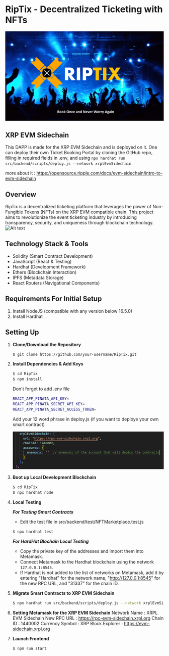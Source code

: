 # RipTix - Decentralized Ticketing with NFTs
![Alt text](<1 (1).png>)

## XRP EVM Sidechain
This DAPP is made for the XRP EVM Sidechain and is deployed on it. One can deploy their own Ticket Booking Portal by cloning the GitHub repo, filling in required fields in .env, and using 
```npx hardhat run src/backend/scripts/deploy.js --network xrplEvmSidechain```

more about it : https://opensource.ripple.com/docs/evm-sidechain/intro-to-evm-sidechain 

## Overview
RipTix is a decentralized ticketing platform that leverages the power of Non-Fungible Tokens (NFTs) on the XRP EVM compatible chain. This project aims to revolutionize the event ticketing industry by introducing transparency, security, and uniqueness through blockchain technology.
![Alt text](2.png)

## Technology Stack & Tools
- Solidity (Smart Contract Development)
- JavaScript (React & Testing)
- Hardhat (Development Framework)
- Ethers (Blockchain Interaction)
- IPFS (Metadata Storage)
- React Routers (Navigational Components)

## Requirements For Initial Setup
1. Install NodeJS (compatible with any version below 16.5.0)
2. Install Hardhat

## Setting Up
1. **Clone/Download the Repository**
   ```bash
   $ git clone https://github.com/your-username/RipTix.git
   ```

2. **Install Dependencies & Add Keys**
   ```bash
   $ cd RipTix
   $ npm install
   ```
   Don't forget to add .env file
   ```bash
   REACT_APP_PINATA_API_KEY=
   REACT_APP_PINATA_SECRET_API_KEY=
   REACT_APP_PINATA_SECRET_ACCESS_TOKEN=
   ```
   Add your 12 word phrase in deploy.js (if you want to deploye your own smart contract)
   
   ![Alt text](image.png)

3. **Boot up Local Development Blockchain**
   ```bash
   $ cd RipTix
   $ npx hardhat node
   ```

4. **Local Testing**

   ***For Testing Smart Contracts***
   - Edit the test file in src/backend/test/NFTMarketplace.test.js
    ```bash
   $ npx hardhat test
   ```

   ***For HardHat Blochain Local Testing***
   - Copy the private key of the addresses and import them into Metamask.
   - Connect Metamask to the Hardhat blockchain using the network `127.0.0.1:8545`.
   - If Hardhat is not added to the list of networks on Metamask, add it by entering "Hardhat" for the network name, "http://127.0.0.1:8545" for the new RPC URL, and "31337" for the chain ID.

5. **Migrate Smart Contracts to XRP EVM Sidechain**
   ```bash
   $ npx hardhat run src/backend/scripts/deploy.js --network xrplEvmSidechain
   ```

6. **Setting Metamask for the XRP EVM Sidechain**
Network Name : XRPL EVM Sidechain
New RPC URL : https://rpc-evm-sidechain.xrpl.org
Chain ID : 1440002
Currency Symbol : XRP
Block Explorer : https://evm-sidechain.xrpl.org  

7. **Launch Frontend**
   ```bash
   $ npm run start
   ```
